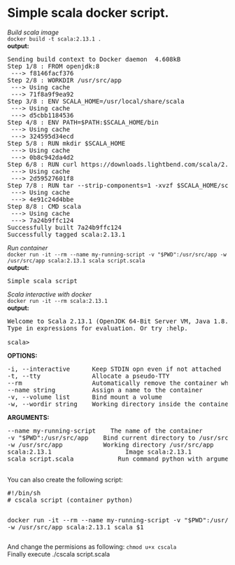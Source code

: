 # Simple scala docker script.
*Build scala image*<br/>
`docker build -t scala:2.13.1 .`<br/>
**output:**
<pre>
Sending build context to Docker daemon  4.608kB
Step 1/8 : FROM openjdk:8
 ---> f8146facf376
Step 2/8 : WORKDIR /usr/src/app
 ---> Using cache
 ---> 71f8a9f9ea92
Step 3/8 : ENV SCALA_HOME=/usr/local/share/scala
 ---> Using cache
 ---> d5cbb1184536
Step 4/8 : ENV PATH=$PATH:$SCALA_HOME/bin
 ---> Using cache
 ---> 324595d34ecd
Step 5/8 : RUN mkdir $SCALA_HOME
 ---> Using cache
 ---> 0b8c942da4d2
Step 6/8 : RUN curl https://downloads.lightbend.com/scala/2.13.1/scala-2.13.1.tgz -o $SCALA_HOME/scala-2.13.1.tgz
 ---> Using cache
 ---> 2d59527601f8
Step 7/8 : RUN tar --strip-components=1 -xvzf $SCALA_HOME/scala-2.13.1.tgz -C $SCALA_HOME; rm $SCALA_HOME/scala-2.13.1.tgz
 ---> Using cache
 ---> 4e91c24d4bbe
Step 8/8 : CMD scala
 ---> Using cache
 ---> 7a24b9ffc124
Successfully built 7a24b9ffc124
Successfully tagged scala:2.13.1
</pre>

*Run container*<br/>
`docker run -it --rm --name my-running-script -v "$PWD":/usr/src/app -w /usr/src/app scala:2.13.1 scala script.scala`<br/>
**output:**
<pre>
Simple scala script
</pre>
*Scala interactive with docker*<br/>
`docker run -it --rm scala:2.13.1`<br/>
**output:**
<pre>
Welcome to Scala 2.13.1 (OpenJDK 64-Bit Server VM, Java 1.8.0_232).
Type in expressions for evaluation. Or try :help.

scala> _
</pre>
**OPTIONS:**
<pre>
-i, --interactive      Keep STDIN opn even if not attached
-t, --tty              Allocate a pseudo-TTY
--rm                   Automatically remove the container when it exits
--name string          Assign a name to the container
-v, --volume list      Bind mount a volume
-w, --wordir string    Working directory inside the container
</pre>

**ARGUMENTS:**
<pre>
--name my-running-script    The name of the container
-v "$PWD":/usr/src/app    Bind current directory to /usr/src/app
-w /usr/src/app           Working directory /usr/src/app
scala:2.13.1                    Image scala:2.13.1
scala script.scala            Run command python with argument script.py
</pre>

<br/>
You can also create the following script:
<pre>
#!/bin/sh
# cscala script (container python)

docker run -it --rm --name my-running-script -v "$PWD":/usr/src/app -w /usr/src/app scala:2.13.1 scala $1
</pre>

And change the permisions as following:
`chmod u+x cscala`<br/>
Finally execute ./cscala script.scala
